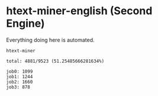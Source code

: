 # htext-miner-english (Second Engine)

Everything doing here is automated.

```
htext-miner

total: 4881/9523 (51.25485666281634%)

job0: 1099
job1: 1244
job2: 1660
job3: 878
```